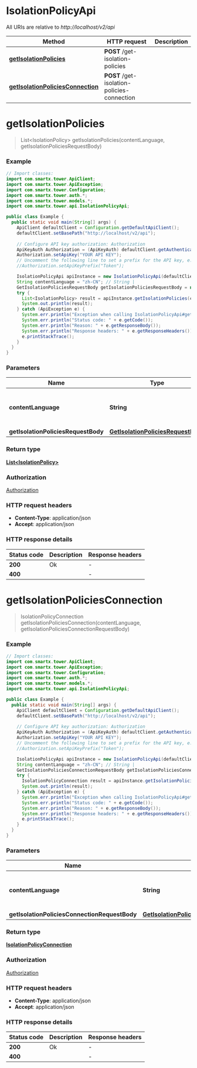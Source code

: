 # IsolationPolicyApi

All URIs are relative to *http://localhost/v2/api*

Method | HTTP request | Description
------------- | ------------- | -------------
[**getIsolationPolicies**](IsolationPolicyApi.md#getIsolationPolicies) | **POST** /get-isolation-policies | 
[**getIsolationPoliciesConnection**](IsolationPolicyApi.md#getIsolationPoliciesConnection) | **POST** /get-isolation-policies-connection | 


<a name="getIsolationPolicies"></a>
# **getIsolationPolicies**
> List&lt;IsolationPolicy&gt; getIsolationPolicies(contentLanguage, getIsolationPoliciesRequestBody)



### Example
```java
// Import classes:
import com.smartx.tower.ApiClient;
import com.smartx.tower.ApiException;
import com.smartx.tower.Configuration;
import com.smartx.tower.auth.*;
import com.smartx.tower.models.*;
import com.smartx.tower.api.IsolationPolicyApi;

public class Example {
  public static void main(String[] args) {
    ApiClient defaultClient = Configuration.getDefaultApiClient();
    defaultClient.setBasePath("http://localhost/v2/api");
    
    // Configure API key authorization: Authorization
    ApiKeyAuth Authorization = (ApiKeyAuth) defaultClient.getAuthentication("Authorization");
    Authorization.setApiKey("YOUR API KEY");
    // Uncomment the following line to set a prefix for the API key, e.g. "Token" (defaults to null)
    //Authorization.setApiKeyPrefix("Token");

    IsolationPolicyApi apiInstance = new IsolationPolicyApi(defaultClient);
    String contentLanguage = "zh-CN"; // String | 
    GetIsolationPoliciesRequestBody getIsolationPoliciesRequestBody = new GetIsolationPoliciesRequestBody(); // GetIsolationPoliciesRequestBody | 
    try {
      List<IsolationPolicy> result = apiInstance.getIsolationPolicies(contentLanguage, getIsolationPoliciesRequestBody);
      System.out.println(result);
    } catch (ApiException e) {
      System.err.println("Exception when calling IsolationPolicyApi#getIsolationPolicies");
      System.err.println("Status code: " + e.getCode());
      System.err.println("Reason: " + e.getResponseBody());
      System.err.println("Response headers: " + e.getResponseHeaders());
      e.printStackTrace();
    }
  }
}
```

### Parameters

Name | Type | Description  | Notes
------------- | ------------- | ------------- | -------------
 **contentLanguage** | **String**|  | [enum: zh-CN, en-US]
 **getIsolationPoliciesRequestBody** | [**GetIsolationPoliciesRequestBody**](GetIsolationPoliciesRequestBody.md)|  |

### Return type

[**List&lt;IsolationPolicy&gt;**](IsolationPolicy.md)

### Authorization

[Authorization](../README.md#Authorization)

### HTTP request headers

 - **Content-Type**: application/json
 - **Accept**: application/json

### HTTP response details
| Status code | Description | Response headers |
|-------------|-------------|------------------|
**200** | Ok |  -  |
**400** |  |  -  |

<a name="getIsolationPoliciesConnection"></a>
# **getIsolationPoliciesConnection**
> IsolationPolicyConnection getIsolationPoliciesConnection(contentLanguage, getIsolationPoliciesConnectionRequestBody)



### Example
```java
// Import classes:
import com.smartx.tower.ApiClient;
import com.smartx.tower.ApiException;
import com.smartx.tower.Configuration;
import com.smartx.tower.auth.*;
import com.smartx.tower.models.*;
import com.smartx.tower.api.IsolationPolicyApi;

public class Example {
  public static void main(String[] args) {
    ApiClient defaultClient = Configuration.getDefaultApiClient();
    defaultClient.setBasePath("http://localhost/v2/api");
    
    // Configure API key authorization: Authorization
    ApiKeyAuth Authorization = (ApiKeyAuth) defaultClient.getAuthentication("Authorization");
    Authorization.setApiKey("YOUR API KEY");
    // Uncomment the following line to set a prefix for the API key, e.g. "Token" (defaults to null)
    //Authorization.setApiKeyPrefix("Token");

    IsolationPolicyApi apiInstance = new IsolationPolicyApi(defaultClient);
    String contentLanguage = "zh-CN"; // String | 
    GetIsolationPoliciesConnectionRequestBody getIsolationPoliciesConnectionRequestBody = new GetIsolationPoliciesConnectionRequestBody(); // GetIsolationPoliciesConnectionRequestBody | 
    try {
      IsolationPolicyConnection result = apiInstance.getIsolationPoliciesConnection(contentLanguage, getIsolationPoliciesConnectionRequestBody);
      System.out.println(result);
    } catch (ApiException e) {
      System.err.println("Exception when calling IsolationPolicyApi#getIsolationPoliciesConnection");
      System.err.println("Status code: " + e.getCode());
      System.err.println("Reason: " + e.getResponseBody());
      System.err.println("Response headers: " + e.getResponseHeaders());
      e.printStackTrace();
    }
  }
}
```

### Parameters

Name | Type | Description  | Notes
------------- | ------------- | ------------- | -------------
 **contentLanguage** | **String**|  | [enum: zh-CN, en-US]
 **getIsolationPoliciesConnectionRequestBody** | [**GetIsolationPoliciesConnectionRequestBody**](GetIsolationPoliciesConnectionRequestBody.md)|  |

### Return type

[**IsolationPolicyConnection**](IsolationPolicyConnection.md)

### Authorization

[Authorization](../README.md#Authorization)

### HTTP request headers

 - **Content-Type**: application/json
 - **Accept**: application/json

### HTTP response details
| Status code | Description | Response headers |
|-------------|-------------|------------------|
**200** | Ok |  -  |
**400** |  |  -  |

